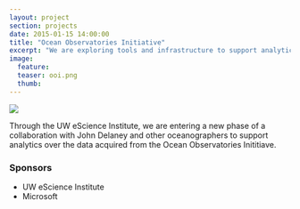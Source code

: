 ```yaml
---
layout: project
section: projects
date: 2015-01-15 14:00:00
title: "Ocean Observatories Initiative"
excerpt: "We are exploring tools and infrastructure to support analytics over data from the undersea cabled observatory"
image:
  feature:
  teaser: ooi.png
  thumb:
---
```


<img class="teaser" src="{{ site.baseurl }}/images/ooi.png">

Through the UW eScience Institute, we are entering a new phase of a collaboration with John Delaney and other oceanographers to support analytics over the data acquired from the Ocean Observatories Inititiave.

### Sponsors
* UW eScience Institute
* Microsoft
